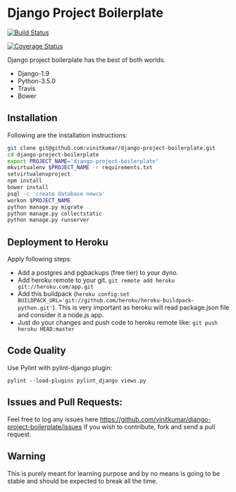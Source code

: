 # Django Project Boilerplate

[![Build Status](https://travis-ci.org/vinitkumar/django-project-boilerplate.svg?branch=master)](https://travis-ci.org/vinitkumar/django-project-boilerplate)

[![Coverage Status](https://coveralls.io/repos/github/vinitkumar/django-project-boilerplate/badge.svg?branch=master)](https://coveralls.io/github/vinitkumar/django-project-boilerplate?branch=master)

Django project boilerplate has the best of both worlds.
- Django-1.9
- Python-3.5.0
- Travis
- Bower


## Installation

Following are the installation instructions:

```sh
git clone git@github.com:vinitkumar/django-project-boilerplate.git
cd django-project-boilerplate
export PROJECT_NAME='django-project-boilerplate'
mkvirtualenv $PROJECT_NAME -r requirements.txt
setvirtualenvproject
npm install
bower install
psql -c 'create database newco'
workon $PROJECT_NAME
python manage.py migrate
python manage.py collectstatic
python manage.py runserver
```

## Deployment to Heroku

Apply following steps:

- Add a postgres and pgbackups (free tier) to your dyno.
- Add heroku remote to your git. `git remote add heroku git://heroku.com/app.git`
- Add this buildpack (`heroku config:set
  BUILDPACK_URL='git://github.com/heroku/heroku-buildpack-python.git'`).
  This is very important as heroku will read package.json file and consider it
  a node.js app.
- Just do your changes and push code to heroku remote like: `git push heroku
  HEAD:master`


## Code Quality

Use Pylint with pylint-django plugin:

```
pylint --load-plugins pylint_django views.py
```

## Issues and Pull Requests:

Feel free to log any issues here https://github.com/vinitkumar/django-project-boilerplate/issues
If you wish to contribute, fork and send a pull request.

## Warning
This is purely meant for learning purpose and by no means is
going to be stable and should be expected to break all the time.
